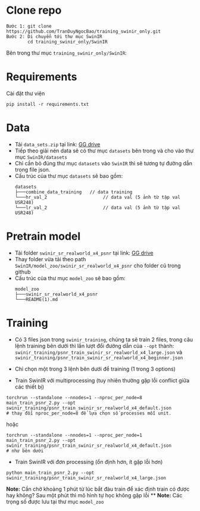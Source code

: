 # Clone repo
```
Bước 1: git clone https://github.com/TranDuyNgocBao/training_swinir_only.git
Bước 2: Di chuyển tới thư mục SwinIR
        cd training_swinir_only/SwinIR
```

Bên trong thư mục `training_swinir_only/SwinIR`:

# Requirements
Cài đặt thư viện
```
pip install -r requirements.txt
```

# Data
* Tải `data_sets.zip` tại link: [GG drive](https://drive.google.com/file/d/1VQJonF_wdOHQV-ZLzKVvfwT9GW5X_mgA/view?usp=sharing)
* Tiếp theo giải nén data sẽ có thư mục `datasets` bên trong và cho vào thư mục `SwinIR/datasets`
* Chỉ cần bỏ đúng thư mục `datasets` vào `SwinIR` thì sẽ tương tự đường dẫn trong file json.
* Cấu trúc của thư mục `datasets` sẽ bao gồm:
    ```
    datasets
    ├───combine_data_training   // data training
    └───hr_val_2                     // data val (5 ảnh từ tập val USR248)
    └───lr_val_2                     // data val (5 ảnh từ tập val USR248)
    ```

# Pretrain model
* Tải folder `swinir_sr_realworld_x4_psnr` tại link: [GG drive](https://drive.google.com/drive/folders/1OzSKCk57-NLC4-03EoVxBDg7jf8xM5AP?usp=sharing)
* Thay folder vừa tải theo path `SwinIR/model_zoo/swinir_sr_realworld_x4_psnr` cho folder cũ trong github 
* Cấu trúc của thư mục `model_zoo` sẽ bao gồm:
    ```
    model_zoo
    ├───swinir_sr_realworld_x4_psnr
    └───README(1).md
    ```
# Training
- Có 3 files json trong `swinir_training`, chúng ta sẽ train 2 files, trong câu lệnh training bên dưới thì lần lượt đổi đường dẫn của `--opt` thành: `swinir_training/psnr_train_swinir_sr_realworld_x4_large.json` và `swinir_training/psnr_train_swinir_sr_realworld_x4_beginner.json`

- Chỉ chọn một trong 3 lệnh bên dưới để training (1 trong 3 options)
  
* Train SwinIR với multiprocessing (tuy nhiên thường gặp lỗi conflict giữa các thiết bị)
```
torchrun --standalone --nnodes=1 --nproc_per_node=8 main_train_psnr_2.py --opt swinir_training/psnr_train_swinir_sr_realworld_x4_default.json
# thay đổi nproc_per_node=8 để lựa chọn số processes mỗi unit.
```
hoặc
```
torchrun --standalone --nnodes=1 --nproc_per_node=1 main_train_psnr_2.py --opt swinir_training/psnr_train_swinir_sr_realworld_x4_default.json
# như bên dưới
```
* Train SwinIR với đơn processing (ổn định hơn, ít gặp lỗi hơn)
```
python main_train_psnr_2.py --opt swinir_training/psnr_train_swinir_sr_realworld_x4_large.json
```

**Note:** Cần chờ khoảng 1 phút từ lúc bắt đàu train để xác định train có được hay không? Sau một phút thì mô hình tự học không gặp lỗi **
**Note:** Các trọng số được lưu tại thư mục `model_zoo`
